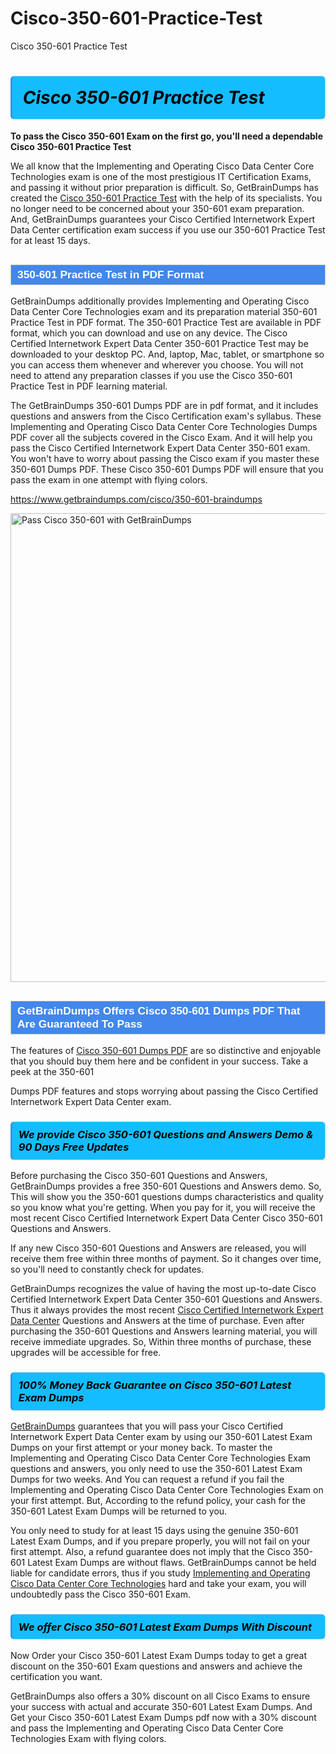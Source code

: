 # Cisco-350-601-Practice-Test
Cisco 350-601 Practice Test
<h1><strong><span style="display: block; color: #000000; background: #14BDFF; border: 0.5px solid #AED6F1; border-left: 3px solid #3498DB; padding: .6em; border-radius: 6px;">                     <em>Cisco 350-601 <span class="exam_variation">Practice Test</span> </em>                </span></strong>            </h1>                        <p><strong>To pass the Cisco 350-601 Exam on the first go, you'll need a dependable Cisco 350-601 <span class="exam_variation">Practice Test</span></strong></p>                        <p>We all know that the Implementing and Operating Cisco Data Center Core Technologies exam is one of the most prestigious IT Certification Exams,             and passing it without prior preparation is difficult. So, GetBrainDumps has created the <a href="https://www.getbraindumps.com/cisco/350-601-braindumps">Cisco 350-601 <span class="exam_variation">Practice Test</span></a> with the help of its specialists.             You no longer need to be concerned about your 350-601 exam preparation. And, GetBrainDumps guarantees your Cisco Certified Internetwork Expert Data Center certification             exam success if you use our 350-601 <span class="exam_variation">Practice Test</span> for at least 15 days.</p>                        <h2 style="background: #4287ec; border: 1px solid #cccccc; padding: 5px 10px;">                <span style="color: #ffffff;">                    <span style="font-size: 11pt;">                        <span style="line-height: normal;">                            <span style="font-family: Calibri,sans-serif;">                                <strong>                                    <span style="font-size: 13.0pt;">350-601 <span class="exam_variation">Practice Test</span> in PDF Format</span>                                </strong>                            </span>                        </span>                    </span>                </span>            </h2>                        <p>GetBrainDumps additionally provides Implementing and Operating Cisco Data Center Core Technologies exam and its preparation material 350-601 <span class="exam_variation">Practice Test</span> in PDF format.             The 350-601 <span class="exam_variation">Practice Test</span> are available in PDF format, which you can download and use on any device. The Cisco Certified Internetwork Expert Data Center 350-601 <span class="exam_variation">Practice Test</span> may be downloaded             to your desktop PC. And, laptop, Mac, tablet, or smartphone so you can access them whenever and wherever you choose. You will not need to attend any preparation classes if you use             the Cisco 350-601 <span class="exam_variation">Practice Test</span> in PDF learning material. </p>                        <p>The GetBrainDumps 350-601 <span class="exam_variation2">Dumps PDF</span> are in pdf format, and  it includes questions and answers from the Cisco Certification exam's syllabus. These             Implementing and Operating Cisco Data Center Core Technologies <span class="exam_variation2">Dumps PDF</span> cover all the subjects covered in the Cisco Exam. And it will help you pass the             Cisco Certified Internetwork Expert Data Center 350-601 exam. You won't have to worry about passing the Cisco exam if you master these 350-601 <span class="exam_variation2">Dumps PDF</span>.             These Cisco 350-601 <span class="exam_variation2">Dumps PDF</span> will ensure that you pass the exam in one attempt with flying colors.</p>                        <p><a href="https://www.getbraindumps.com/cisco/350-601-braindumps">https://www.getbraindumps.com/cisco/350-601-braindumps</a></p>                        <p><a href="https://www.getbraindumps.com/"><img src="https://www.getbraindumps.com/images/get-updated-exam-questions-with-discount-getbraindumps.jpg" class="postImage" alt="Pass Cisco 350-601 with GetBrainDumps" width="750"></a></p>                            <h2 style="background: #4287ec; border: 1px solid #cccccc; padding: 5px 10px;">                <span style="color: #ffffff;">                    <span style="font-size: 11pt;">                        <span style="line-height: normal;">                            <span style="font-family: Calibri,sans-serif;">                                <strong>                                    <span style="font-size: 13.0pt;">GetBrainDumps Offers Cisco 350-601 <span class="exam_variation2">Dumps PDF</span> That Are Guaranteed To Pass</span>                                </strong>                            </span>                        </span>                    </span>                </span>            </h2>                        <p>The features of <a href="https://www.getbraindumps.com/cisco-braindumps.html">Cisco 350-601 <span class="exam_variation2">Dumps PDF</span></a> are so distinctive and enjoyable that you should buy them here and be confident in your success. Take a peek at the 350-601</p>            <p> <span class="exam_variation2">Dumps PDF</span> features and stops worrying about passing the Cisco Certified Internetwork Expert Data Center exam.</p>                        <h3>                <strong>                    <span style="display: block; color: #000000; background: #14BDFF; border: 0.5px solid #AED6F1; border-left: 3px solid #3498DB; padding: .6em; border-radius: 6px;">                        <em>We provide Cisco 350-601 <span class="exam_variation3">Questions and Answers</span> Demo &amp; 90 Days Free Updates</em>                    </span>                </strong>            </h3>                        <p>Before purchasing the Cisco 350-601 <span class="exam_variation3">Questions and Answers</span>, GetBrainDumps provides a free 350-601 <span class="exam_variation3">Questions and Answers</span> demo. So, This will show you the 350-601 questions dumps             characteristics and quality so you know what you're getting. When you pay for it, you will receive the most recent             Cisco Certified Internetwork Expert Data Center Cisco 350-601 <span class="exam_variation3">Questions and Answers</span>.</p>                        <p>If any new Cisco 350-601 <span class="exam_variation3">Questions and Answers</span> are released, you will receive them free within three months of payment.             So it changes over time, so you'll need to constantly check for updates.</p>                        <p>GetBrainDumps recognizes the value of having the most up-to-date Cisco Certified Internetwork Expert Data Center 350-601 <span class="exam_variation3">Questions and Answers</span>. Thus it always provides the most recent             <a href="https://www.getbraindumps.com/cisco/ccie-data-center-braindumps.html">Cisco Certified Internetwork Expert Data Center</a> <span class="exam_variation3">Questions and Answers</span> at the time of purchase. Even after purchasing the 350-601 <span class="exam_variation3">Questions and Answers</span> learning material, you will receive immediate upgrades.             So, Within three months of purchase, these upgrades will be accessible for free.</p>                        <h3>                <strong>                    <span style="display: block; color: #000000; background: #14BDFF; border: 0.5px solid #AED6F1; border-left: 3px solid #3498DB; padding: .6em; border-radius: 6px;">                        <em>100% Money Back Guarantee on Cisco 350-601 <span class="exam_variation4">Latest Exam Dumps</span></em>                    </span>                </strong>            </h3>                        <p><a href="https://www.getbraindumps.com/">GetBrainDumps</a> guarantees that you will pass your Cisco Certified Internetwork Expert Data Center exam by using our 350-601 <span class="exam_variation4">Latest Exam Dumps</span> on your first attempt or your money back.             To master the Implementing and Operating Cisco Data Center Core Technologies Exam questions and answers, you only need to use the 350-601 <span class="exam_variation4">Latest Exam Dumps</span> for             two weeks. And You can request a refund if you fail the Implementing and Operating Cisco Data Center Core Technologies Exam on your first attempt. But, According to the refund policy, your cash             for the 350-601 <span class="exam_variation4">Latest Exam Dumps</span> will be returned to you.</p>                        <p>You only need to study for at least 15 days using the genuine 350-601 <span class="exam_variation4">Latest Exam Dumps</span>, and if you prepare properly, you will not fail on your first attempt.             Also, a refund guarantee does not imply that the Cisco 350-601 <span class="exam_variation4">Latest Exam Dumps</span> are without flaws. GetBrainDumps cannot be held liable for candidate errors,             thus if you study <a href="https://www.getbraindumps.com/cisco/350-601-braindumps">Implementing and Operating Cisco Data Center Core Technologies</a> hard and take your exam, you will undoubtedly pass the Cisco 350-601 Exam. </p>                        <h3>                <strong>                    <span style="display: block; color: #000000; background: #14BDFF; border: 0.5px solid #AED6F1; border-left: 3px solid #3498DB; padding: .6em; border-radius: 6px;">                        <em>We offer Cisco 350-601 <span class="exam_variation4">Latest Exam Dumps</span> With Discount</em>                    </span>                </strong>            </h3>                        <p>Now Order your Cisco 350-601 <span class="exam_variation4">Latest Exam Dumps</span> today to get a great discount on the 350-601 Exam questions and answers and achieve the certification you want.</p>                        <p>GetBrainDumps also offers a 30% discount on all Cisco Exams to ensure your success with actual and accurate 350-601 <span class="exam_variation4">Latest Exam Dumps</span>. And Get your Cisco 350-601 <span class="exam_variation4">Latest Exam Dumps</span>             pdf now with a 30% discount and pass the Implementing and Operating Cisco Data Center Core Technologies Exam with flying colors.</p>                    
